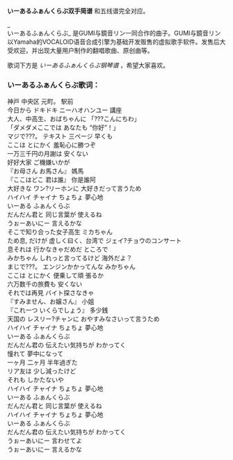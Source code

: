 

**いーあるふぁんくらぶ双手简谱** 和五线谱完全对应。

_  
いーあるふぁんくらぶ_
是GUMI与鏡音リン一同合作的曲子。GUMI与鏡音リン以Yamaha的VOCALOID语音合成引擎为基础开发贩售的虚拟歌手软件。发售后大受欢迎，并出现大量用户制作的翻唱歌曲、原创曲等。

  
歌词下方是 _いーあるふぁんくらぶ钢琴谱_ ，希望大家喜欢。

### いーあるふぁんくらぶ歌词：

神戸 中央区 元町。 駅前  
今日から ドキドキ ニーハオハンユー 講座  
大人、中高生、おばちゃんに 「???こんにちわ」  
「ダメダメここでは あなたも “你好”！」  
マジで???。 テキスト 三ページ 早くも  
ここは とにかく 羞恥心に勝つぞ  
一万三千円の月謝は 安くない  
好好大家 ご機嫌いかが  
『お母さん お馬さん』 媽馬  
『ここはどこ 君は誰』 你是誰阿  
大好きな ワン?リーホンに 大好きだって言うため  
ハイハイ チャイナ ちょちょ 夢心地  
いーある ふぁんくらぶ  
だんだん君と 同じ言葉が 使えるね  
うぉーあいにー 言えるかな  
そこで知り合った女子高生 ミカちゃん  
ため息, だけが 虚しく曰く、台湾で ジェイ?チョウのコンサート  
息それは 行かなきゃだめだ ところで  
みかちゃん しれっと言ってるけど 海外だよ？  
まじで???。 エンジンかかってんな みかちゃん  
ここは とにかく 便乗して頑 張るか  
六万数千の旅費も 安くない  
それでは再見 バイト探さなきゃ  
『すみません、お嬢さん』 小姐  
『これ一つ いくらでしょう』 多少銭  
天国の レスリー?チャンに おやすみなさいって言うため  
ハイハイ チャイナ ちょちょ 夢心地  
いーある ふぁんくらぶ  
だんだん君の 伝えたい気持ちが わかってく  
憧れて 夢中になって  
一ヶ月 二ヶ月 半年過ぎた  
リア友は 少し減ったけど  
それも しかたないや  
ハイハイ チャイナ ちょちょ 夢心地  
いーある ふぁんくらぶ  
だんだん君と 同じ言葉が 使えるね  
ハイハイ チャイナ ちょちょ 夢心地  
いーある ふぁんくらぶ  
だんだん君の 伝えたい気持ちが わかってく  
うぉーあいにー 言わせてよ  
うぉーあいにー 言えるかな

